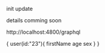 init update


details comming soon

http://localhost:4800/graphql

{
  user(id:"23"){
    firstName
    age
    sex
  }
}
